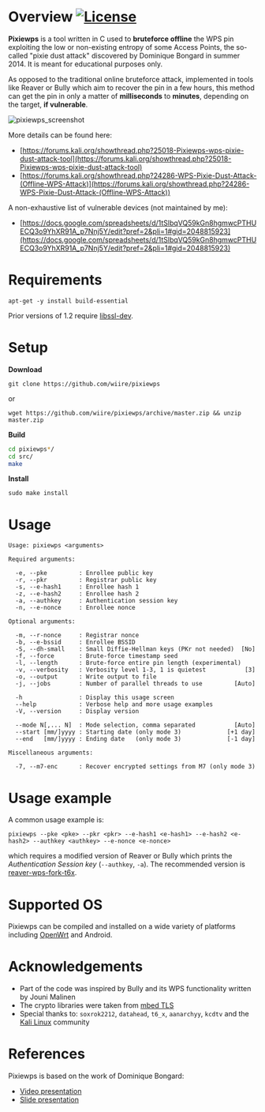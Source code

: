 # Overview [![License](https://img.shields.io/badge/License-GPL%20v3%2B-blue.svg?style=flat-square)](https://github.com/wiire/pixiewps/blob/master/LICENSE.md)

**Pixiewps** is a tool written in C used to **bruteforce offline** the WPS pin exploiting the low or non-existing entropy of some Access Points, the so-called "pixie dust attack" discovered by Dominique Bongard in summer 2014. It is meant for educational purposes only.

As opposed to the traditional online bruteforce attack, implemented in tools like Reaver or Bully which aim to recover the pin in a few hours, this method can get the pin in only a matter of **milliseconds** to **minutes**, depending on the target, **if vulnerable**.

![pixiewps_screenshot](http://i.imgur.com/JOa5uTp.png)

More details can be found here:
- [https://forums.kali.org/showthread.php?25018-Pixiewps-wps-pixie-dust-attack-tool](https://forums.kali.org/showthread.php?25018-Pixiewps-wps-pixie-dust-attack-tool)
- [https://forums.kali.org/showthread.php?24286-WPS-Pixie-Dust-Attack-(Offline-WPS-Attack)](https://forums.kali.org/showthread.php?24286-WPS-Pixie-Dust-Attack-(Offline-WPS-Attack))

A non-exhaustive list of vulnerable devices (not maintained by me):
- [https://docs.google.com/spreadsheets/d/1tSlbqVQ59kGn8hgmwcPTHUECQ3o9YhXR91A_p7Nnj5Y/edit?pref=2&pli=1#gid=2048815923](https://docs.google.com/spreadsheets/d/1tSlbqVQ59kGn8hgmwcPTHUECQ3o9YhXR91A_p7Nnj5Y/edit?pref=2&pli=1#gid=2048815923)

# Requirements

```
apt-get -y install build-essential
```

Prior versions of 1.2 require [libssl-dev](https://www.openssl.org/).

# Setup

**Download**

`git clone https://github.com/wiire/pixiewps`

or

`wget https://github.com/wiire/pixiewps/archive/master.zip && unzip master.zip`

**Build**

```bash
cd pixiewps*/
cd src/
make
```

**Install**

```
sudo make install
```

# Usage

```
Usage: pixiewps <arguments>

Required arguments:

  -e, --pke         : Enrollee public key
  -r, --pkr         : Registrar public key
  -s, --e-hash1     : Enrollee hash 1
  -z, --e-hash2     : Enrollee hash 2
  -a, --authkey     : Authentication session key
  -n, --e-nonce     : Enrollee nonce

Optional arguments:

  -m, --r-nonce     : Registrar nonce
  -b, --e-bssid     : Enrollee BSSID
  -S, --dh-small    : Small Diffie-Hellman keys (PKr not needed)  [No]
  -f, --force       : Brute-force timestamp seed
  -l, --length      : Brute-force entire pin length (experimental)
  -v, --verbosity   : Verbosity level 1-3, 1 is quietest           [3]
  -o, --output      : Write output to file
  -j, --jobs        : Number of parallel threads to use         [Auto]

  -h                : Display this usage screen
  --help            : Verbose help and more usage examples
  -V, --version     : Display version

  --mode N[,... N]  : Mode selection, comma separated           [Auto]
  --start [mm/]yyyy : Starting date (only mode 3)             [+1 day]
  --end   [mm/]yyyy : Ending date   (only mode 3)             [-1 day]

Miscellaneous arguments:

  -7, --m7-enc      : Recover encrypted settings from M7 (only mode 3)
```

# Usage example

A common usage example is:

```
pixiewps --pke <pke> --pkr <pkr> --e-hash1 <e-hash1> --e-hash2 <e-hash2> --authkey <authkey> --e-nonce <e-nonce>
```

which requires a modified version of Reaver or Bully which prints the *Authentication Session key* (`--authkey`, `-a`). The recommended version is [reaver-wps-fork-t6x](https://github.com/t6x/reaver-wps-fork-t6x).

# Supported OS

Pixiewps can be compiled and installed on a wide variety of platforms including [OpenWrt](https://openwrt.org/) and Android.

# Acknowledgements

- Part of the code was inspired by Bully and its WPS functionality written by Jouni Malinen
- The crypto libraries were taken from [mbed TLS](https://tls.mbed.org/)
- Special thanks to: `soxrok2212`, `datahead`, `t6_x`, `aanarchyy`, `kcdtv` and the [Kali Linux](https://www.kali.org/) community

# References

Pixiewps is based on the work of Dominique Bongard:
- [Video presentation](http://video.adm.ntnu.no/pres/549931214e18d)
- [Slide presentation](http://archive.hack.lu/2014/Hacklu2014_offline_bruteforce_attack_on_wps.pdf)
